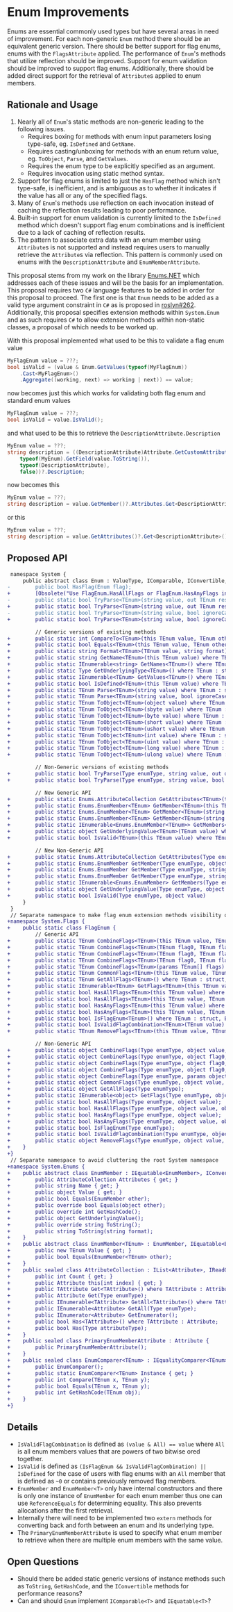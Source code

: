 # Enum Improvements
Enums are essential commonly used types but have several areas in need of improvement. For each non-generic `Enum` method there should be an equivalent generic version. There should be better support for flag enums, enums with the `FlagsAttribute` applied. The performance of `Enum`'s methods that utilize reflection should be improved. Support for enum validation should be improved to support flag enums. Additionally, there should be added direct support for the retrieval of `Attribute`s applied to enum members.

## Rationale and Usage
1. Nearly all of `Enum`'s static methods are non-generic leading to the following issues.
   * Requires boxing for methods with enum input parameters losing type-safe, eg. `IsDefined` and `GetName`.
   * Requires casting/unboxing for methods with an enum return value, eg. `ToObject`, `Parse`, and `GetValues`.
   * Requires the enum type to be explicitly specified as an argument.
   * Requires invocation using static method syntax.
2. Support for flag enums is limited to just the `HasFlag` method which isn't type-safe, is inefficient, and is ambiguous as to whether it indicates if the value has all or any of the specified flags.
3. Many of `Enum`'s methods use reflection on each invocation instead of caching the reflection results leading to poor performance.
4. Built-in support for enum validation is currently limited to the `IsDefined` method which doesn't support flag enum combinations and is inefficient due to a lack of caching of reflection results.
5. The pattern to associate extra data with an enum member using `Attribute`s is not supported and instead requires users to manually retrieve the `Attribute`s via reflection. This pattern is commonly used on enums with the `DescriptionAttribute` and `EnumMemberAttribute`.

This proposal stems from my work on the library [Enums.NET](https://github.com/TylerBrinkley/Enums.NET) which addresses each of these issues and will be the basis for an implementation. This proposal requires two `C#` language features to be added in order for this proposal to proceed. The first one is that `Enum` needs to be added as a valid type argument constraint in `C#` as is proposed in [roslyn#262](https://github.com/dotnet/roslyn/issues/262). Additionally, this proposal specifies extension methods within `System.Enum` and as such requires `C#` to allow extension methods within non-static classes, a proposal of which needs to be worked up.

With this proposal implemented what used to be this to validate a flag enum value

```cs
MyFlagEnum value = ???;
bool isValid = (value & Enum.GetValues(typeof(MyFlagEnum))
    .Cast<MyFlagEnum>()
    .Aggregate((working, next) => working | next)) == value;
```

now becomes just this which works for validating both flag enum and standard enum values

```cs
MyFlagEnum value = ???;
bool isValid = value.IsValid();
```

and what used to be this to retrieve the `DescriptionAttribute.Description`

```cs
MyEnum value = ???;
string description = ((DescriptionAttribute)Attribute.GetCustomAttribute(
    typeof(MyEnum).GetField(value.ToString()),
    typeof(DescriptionAttribute),
    false))?.Description;
```

now becomes this

```cs
MyEnum value = ???;
string description = value.GetMember()?.Attributes.Get<DescriptionAttribute>()?.Description;
```

or this

```cs
MyEnum value = ???;
string description = value.GetAttributes()?.Get<DescriptionAttribute>()?.Description;
```

## Proposed API
```diff
 namespace System {
     public abstract class Enum : ValueType, IComparable, IConvertible, IFormattable {
-        public bool HasFlag(Enum flag);
+        [Obsolete("Use FlagEnum.HasAllFlags or FlagEnum.HasAnyFlags instead"), EditorBrowsable(EditorBrowsableState.Never)] public bool HasFlag(Enum flag);
-        public static bool TryParse<TEnum>(string value, out TEnum result) where TEnum : struct;
+        public static bool TryParse<TEnum>(string value, out TEnum result) where TEnum : struct, Enum;
-        public static bool TryParse<TEnum>(string value, bool ignoreCase, out TEnum result) where TEnum : struct;
+        public static bool TryParse<TEnum>(string value, bool ignoreCase, out TEnum result) where TEnum : struct, Enum;

         // Generic versions of existing methods
+        public static int CompareTo<TEnum>(this TEnum value, TEnum other) where TEnum : struct, Enum;
+        public static bool Equals<TEnum>(this TEnum value, TEnum other) where TEnum : struct, Enum;
+        public static string Format<TEnum>(TEnum value, string format) where TEnum : struct, Enum;
+        public static string GetName<TEnum>(this TEnum value) where TEnum : struct, Enum;
+        public static IEnumerable<string> GetNames<TEnum>() where TEnum : struct, Enum;
+        public static Type GetUnderlyingType<TEnum>() where TEnum : struct, Enum;
+        public static IEnumerable<TEnum> GetValues<TEnum>() where TEnum : struct, Enum;
+        public static bool IsDefined<TEnum>(this TEnum value) where TEnum : struct, Enum;
+        public static TEnum Parse<TEnum>(string value) where TEnum : struct, Enum;
+        public static TEnum Parse<TEnum>(string value, bool ignoreCase) where TEnum : struct, Enum;
+        public static TEnum ToObject<TEnum>(object value) where TEnum : struct, Enum;
+        public static TEnum ToObject<TEnum>(sbyte value) where TEnum : struct, Enum;
+        public static TEnum ToObject<TEnum>(byte value) where TEnum : struct, Enum;
+        public static TEnum ToObject<TEnum>(short value) where TEnum : struct, Enum;
+        public static TEnum ToObject<TEnum>(ushort value) where TEnum : struct, Enum;
+        public static TEnum ToObject<TEnum>(int value) where TEnum : struct, Enum;
+        public static TEnum ToObject<TEnum>(uint value) where TEnum : struct, Enum;
+        public static TEnum ToObject<TEnum>(long value) where TEnum : struct, Enum;
+        public static TEnum ToObject<TEnum>(ulong value) where TEnum : struct, Enum;

         // Non-Generic versions of existing methods
+        public static bool TryParse(Type enumType, string value, out object result);
+        public static bool TryParse(Type enumType, string value, bool ignoreCase, out object result);

         // New Generic API
+        public static Enums.AttributeCollection GetAttributes<TEnum>(this TEnum value) where TEnum : struct, Enum;
+        public static Enums.EnumMember<TEnum> GetMember<TEnum>(this TEnum value) where TEnum : struct, Enum;
+        public static Enums.EnumMember<TEnum> GetMember<TEnum>(string name) where TEnum : struct, Enum;
+        public static Enums.EnumMember<TEnum> GetMember<TEnum>(string name, bool ignoreCase) where TEnum : struct, Enum;
+        public static IEnumerable<Enums.EnumMember<TEnum>> GetMembers<TEnum>() where TEnum : struct, Enum;
+        public static object GetUnderlyingValue<TEnum>(TEnum value) where TEnum : struct, Enum;
+        public static bool IsValid<TEnum>(this TEnum value) where TEnum : struct, Enum;

         // New Non-Generic API
+        public static Enums.AttributeCollection GetAttributes(Type enumType, object value);
+        public static Enums.EnumMember GetMember(Type enumType, object value)
+        public static Enums.EnumMember GetMember(Type enumType, string name);
+        public static Enums.EnumMember GetMember(Type enumType, string name, bool ignoreCase);
+        public static IEnumerable<Enums.EnumMember> GetMembers(Type enumType);
+        public static object GetUnderlyingValue(Type enumType, object value);
+        public static bool IsValid(Type enumType, object value)
     }
 }
 // Separate namespace to make flag enum extension methods visibility optional
+namespace System.Flags {
+    public static class FlagEnum {
         // Generic API
+        public static TEnum CombineFlags<TEnum>(this TEnum value, TEnum flags) where TEnum : struct, Enum;
+        public static TEnum CombineFlags<TEnum>(TEnum flag0, TEnum flag1, TEnum flag2) where TEnum : struct, Enum;
+        public static TEnum CombineFlags<TEnum>(TEnum flag0, TEnum flag1, TEnum flag2, TEnum flag3) where TEnum : struct, Enum;
+        public static TEnum CombineFlags<TEnum>(TEnum flag0, TEnum flag1, TEnum flag2, TEnum flag3, TEnum flag4) where TEnum : struct, Enum;
+        public static TEnum CombineFlags<TEnum>(params TEnum[] flags) where TEnum : struct, Enum;
+        public static TEnum CommonFlags<TEnum>(this TEnum value, TEnum flags) where TEnum : struct, Enum;
+        public static TEnum GetAllFlags<TEnum>() where TEnum : struct, Enum;
+        public static IEnumerable<TEnum> GetFlags<TEnum>(this TEnum value) where TEnum : struct, Enum;
+        public static bool HasAllFlags<TEnum>(this TEnum value) where TEnum : struct, Enum;
+        public static bool HasAllFlags<TEnum>(this TEnum value, TEnum flags) where TEnum : struct, Enum;
+        public static bool HasAnyFlags<TEnum>(this TEnum value) where TEnum : struct, Enum;
+        public static bool HasAnyFlags<TEnum>(this TEnum value, TEnum flags) where TEnum : struct, Enum;
+        public static bool IsFlagEnum<TEnum>() where TEnum : struct, Enum;
+        public static bool IsValidFlagCombination<TEnum>(TEnum value) where TEnum : struct, Enum;
+        public static TEnum RemoveFlags<TEnum>(this TEnum value, TEnum flags) where TEnum : struct, Enum;

         // Non-Generic API
+        public static object CombineFlags(Type enumType, object value, object flags);
+        public static object CombineFlags(Type enumType, object flag0, object flag1, object flag2);
+        public static object CombineFlags(Type enumType, object flag0, object flag1, object flag2, object flag3);
+        public static object CombineFlags(Type enumType, object flag0, object flag1, object flag2, object flag3, object flag4);
+        public static object CombineFlags(Type enumType, params object[] flags);
+        public static object CommonFlags(Type enumType, object value, object flags);
+        public static object GetAllFlags(Type enumType);
+        public static IEnumerable<object> GetFlags(Type enumType, object value);
+        public static bool HasAllFlags(Type enumType, object value);
+        public static bool HasAllFlags(Type enumType, object value, object flags);
+        public static bool HasAnyFlags(Type enumType, object value);
+        public static bool HasAnyFlags(Type enumType, object value, object flags);
+        public static bool IsFlagEnum(Type enumType);
+        public static bool IsValidFlagCombination(Type enumType, object value);
+        public static object RemoveFlags(Type enumType, object value, object flags);
+    }
+}
 // Separate namespace to avoid cluttering the root System namespace
+namespace System.Enums {
+    public abstract class EnumMember : IEquatable<EnumMember>, IConvertible, IFormattable {
+        public AttributeCollection Attributes { get; }
+        public string Name { get; }
+        public object Value { get; }
+        public bool Equals(EnumMember other);
+        public override bool Equals(object other);
+        public override int GetHashCode();
+        public object GetUnderlyingValue();
+        public override string ToString();
+        public string ToString(string format);
+    }
+    public abstract class EnumMember<TEnum> : EnumMember, IEquatable<EnumMember<TEnum>> {
+        public new TEnum Value { get; }
+        public bool Equals(EnumMember<TEnum> other);
+    }
+    public sealed class AttributeCollection : IList<Attribute>, IReadOnlyList<Attribute> {
+        public int Count { get; }
+        public Attribute this[int index] { get; }
+        public TAttribute Get<TAttribute>() where TAttribute : Attribute;
+        public Attribute Get(Type enumType);
+        public IEnumerable<TAttribute> GetAll<TAttribute>() where TAttribute : Attribute;
+        public IEnumerable<Attribute> GetAll(Type enumType);
+        public IEnumerator<Attribute> GetEnumerator();
+        public bool Has<TAttribute>() where TAttribute : Attribute;
+        public bool Has(Type attributeType);
+    }
+    public sealed class PrimaryEnumMemberAttribute : Attribute {
+        public PrimaryEnumMemberAttribute();
+    }
+    public sealed class EnumComparer<TEnum> : IEqualityComparer<TEnum>, IComparer<TEnum>, IEqualityComparer, IComparer where TEnum : struct, Enum {
+        public EnumComparer();
+        public static EnumComparer<TEnum> Instance { get; }
+        public int Compare(TEnum x, TEnum y);
+        public bool Equals(TEnum x, TEnum y);
+        public int GetHashCode(TEnum obj);
+    }
+}
```

## Details
* `IsValidFlagCombination` is defined as `(value & All) == value` where `All` is all enum members values that are powers of two bitwise ored together.
* `IsValid` is defined as `(IsFlagEnum && IsValidFlagCombination) || IsDefined` for the case of users with flag enums with an `All` member that is defined as `~0` or contains previously removed flag members.
* `EnumMember` and `EnumMember<T>` only have internal constructors and there is only one instance of `EnumMember` for each enum member thus one can use `ReferenceEquals` for determining equality. This also prevents allocations after the first retrieval.
* Internally there will need to be implemented two `extern` methods for converting back and forth between an enum and its underlying type.
* The `PrimaryEnumMemberAttribute` is used to specify what enum member to retrieve when there are multiple enum members with the same value.

## Open Questions
* Should there be added static generic versions of instance methods such as `ToString`, `GetHashCode`, and the `IConvertible` methods for performance reasons?
* Can and should `Enum` implement `IComparable<T>` and `IEquatable<T>`?